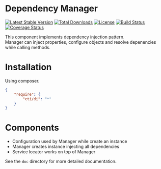 # Dependency Manager

[![Latest Stable Version](https://poser.pugx.org/cti/di/v/stable.png)](https://packagist.org/packages/cti/di)
[![Total Downloads](https://poser.pugx.org/cti/di/downloads.png)](https://packagist.org/packages/cti/di)
[![License](https://poser.pugx.org/cti/di/license.png)](https://packagist.org/packages/cti/di)
[![Build Status](https://travis-ci.org/cti/di.svg)](https://travis-ci.org/cti/di)
[![Coverage Status](https://coveralls.io/repos/cti/di/badge.png)](https://coveralls.io/r/cti/di)

This component implements dependency injection pattern.   
Manager can inject properties, configure objects and resolve depenencies while calling methods.  

# Installation
Using composer.
```json
{
    "require": {
        "cti/di": "*"    
    }
}
```

# Components

* Configuration used by Manager while create an instance
* Manager creates instance injecting all dependencies
* Service locator works on top of Manager

See the `doc` directory for more detailed documentation.